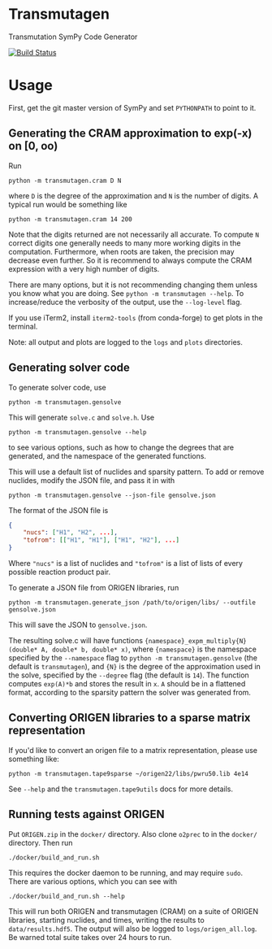 # Transmutagen

Transmutation SymPy Code Generator

[![Build Status](https://travis-ci.org/ergs/transmutagen.svg?branch=master)](https://travis-ci.org/ergs/transmutagen)

# Usage

First, get the git master version of SymPy and set `PYTHONPATH` to point to
it.

## Generating the CRAM approximation to exp(-x) on [0, oo)

Run

    python -m transmutagen.cram D N

where `D` is the degree of the approximation and `N` is the number of digits.
A typical run would be something like

    python -m transmutagen.cram 14 200

Note that the digits returned are not necessarily all accurate. To compute `N`
correct digits one generally needs to many more working digits in the
computation. Furthermore, when roots are taken, the precision may decrease
even further. So it is recommend to always compute the CRAM expression with a
very high number of digits.

There are many options, but it is not recommending changing them unless you
know what you are doing. See `python -m transmutagen --help`. To
increase/reduce the verbosity of the output, use the `--log-level` flag.

If you use iTerm2, install `iterm2-tools` (from conda-forge) to get plots in
the terminal.

Note: all output and plots are logged to the `logs` and `plots` directories.

## Generating solver code

To generate solver code, use

    python -m transmutagen.gensolve

This will generate ``solve.c`` and ``solve.h``. Use

    python -m transmutagen.gensolve --help

to see various options, such as how to change the degrees that are generated,
and the namespace of the generated functions.

This will use a default list of nuclides and sparsity pattern. To add or
remove nuclides, modify the JSON file, and pass it in with

    python -m transmutagen.gensolve --json-file gensolve.json

The format of the JSON file is

``` json
{
    "nucs": ["H1", "H2", ...],
    "tofrom": [["H1", "H1"], ["H1", "H2"], ...]
}
```

Where ``"nucs"`` is a list of nuclides and ``"tofrom"`` is a list of lists of
every possible reaction product pair.

To generate a JSON file from ORIGEN libraries, run

    python -m transmutagen.generate_json /path/to/origen/libs/ --outfile gensolve.json

This will save the JSON to ``gensolve.json``.

The resulting solve.c will have functions
``{namespace}_expm_multiply{N}(double* A, double* b, double* x)``, where
``{namespace}`` is the namespace specified by the ``--namespace`` flag to
``python -m transmutagen.gensolve`` (the default is ``transmutagen``), and
``{N}`` is the degree of the approximation used in the solve, specified by the
``--degree`` flag (the default is ``14``). The function computes ``exp(A)*b``
and stores the result in ``x``.  ``A`` should be in a flattened format,
according to the sparsity pattern the solver was generated from.

## Converting ORIGEN libraries to a sparse matrix representation

If you'd like to convert an origen file to a matrix representation, please
use something like:

    python -m transmutagen.tape9sparse ~/origen22/libs/pwru50.lib 4e14

See `--help` and the `transmutagen.tape9utils` docs for more details.

## Running tests against ORIGEN

Put `ORIGEN.zip` in the `docker/` directory. Also clone `o2prec` to in the
`docker/` directory. Then run

    ./docker/build_and_run.sh

This requires the docker daemon to be running, and may require `sudo`. There
are various options, which you can see with

    ./docker/build_and_run.sh --help

This will run both ORIGEN and transmutagen (CRAM) on a suite of ORIGEN
libraries, starting nuclides, and times, writing the results to
`data/results.hdf5`. The output will also be logged to `logs/origen_all.log`.
Be warned total suite takes over 24 hours to run.
